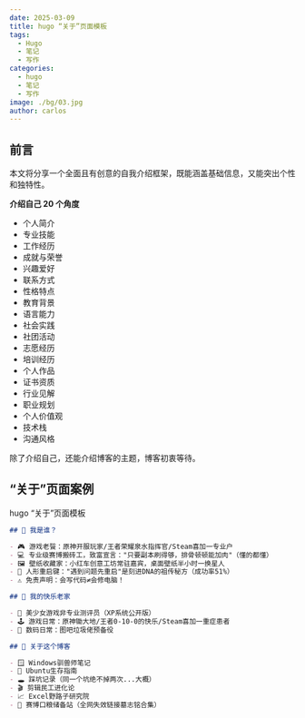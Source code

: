 ```yaml
---
date: 2025-03-09
title: hugo “关于”页面模板
tags:
  - Hugo
  - 笔记
  - 写作
categories:
  - hugo
  - 笔记
  - 写作
image: ./bg/03.jpg
author: carlos
---
```


## 前言

本文将分享一个全面且有创意的自我介绍框架，既能涵盖基础信息，又能突出个性和独特性。

**介绍自己 20 个角度**

- 个人简介
- 专业技能
- 工作经历
- 成就与荣誉
- 兴趣爱好
- 联系方式
- 性格特点
- 教育背景
- 语言能力
- 社会实践
- 社团活动
- 志愿经历
- 培训经历
- 个人作品
- 证书资质
- 行业见解
- 职业规划
- 个人价值观
- 技术栈
- 沟通风格

除了介绍自己，还能介绍博客的主题，博客初衷等待。

## “关于”页面案例

hugo “关于”页面模板

```md
## 👤 我是谁？

- 🎮 游戏老餮：原神开服玩家/王者荣耀泉水指挥官/Steam喜加一专业户
- 💻 专业级赛博搬砖工，致富宣言："只要副本刷得够，排骨顿顿能加肉"（懂的都懂）
- 🖼️ 壁纸收藏家：小红车创意工坊常驻嘉宾，桌面壁纸半小时一换星人
- 🔄 人形重启键："遇到问题先重启"是刻进DNA的祖传秘方（成功率51%）
- ⚠️ 免责声明：会写代码≠会修电脑！

## 🌸 我的快乐老家

- 🌸 美少女游戏非专业测评员（XP系统公开版）
- 🕹️ 游戏日常：原神锄大地/王者0-10-0的快乐/Steam喜加一重症患者
- 🔧 数码日常：图吧垃圾佬预备役

## 📒 关于这个博客

- 🪟 Windows驯兽师笔记
- 🐧 Ubuntu生存指南
- 🕳️ 踩坑记录（同一个坑绝不掉两次...大概）
- 🎬 剪辑民工进化论
- 📈 Excel野路子研究院
- 💾 赛博口粮储备站（全网失效链接墓志铭合集）
```



